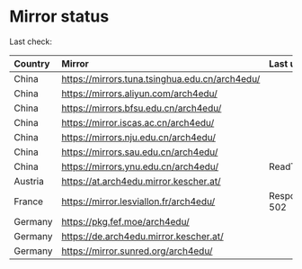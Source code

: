 <script src="./time.js"></script>
# Mirror status
Last check: <script type="text/javascript">localize(1697642314.3189447);</script>

|Country|Mirror|Last update|
|:------|:-----|:----------|
|China|https://mirrors.tuna.tsinghua.edu.cn/arch4edu/|<script type="text/javascript">localize(1697610764);</script>|
|China|https://mirrors.aliyun.com/arch4edu/|<script type="text/javascript">localize(1697610764);</script>|
|China|https://mirrors.bfsu.edu.cn/arch4edu/|<script type="text/javascript">localize(1697481218);</script>|
|China|https://mirror.iscas.ac.cn/arch4edu/|<script type="text/javascript">localize(1697610764);</script>|
|China|https://mirrors.nju.edu.cn/arch4edu/|<script type="text/javascript">localize(1697567745);</script>|
|China|https://mirrors.sau.edu.cn/arch4edu/|<script type="text/javascript">localize(1697610764);</script>|
|China|https://mirrors.ynu.edu.cn/arch4edu/|ReadTimeout|
|Austria|https://at.arch4edu.mirror.kescher.at/|<script type="text/javascript">localize(1697610764);</script>|
|France|https://mirror.lesviallon.fr/arch4edu/|Response 502|
|Germany|https://pkg.fef.moe/arch4edu/|<script type="text/javascript">localize(1697610764);</script>|
|Germany|https://de.arch4edu.mirror.kescher.at/|<script type="text/javascript">localize(1697610764);</script>|
|Germany|https://mirror.sunred.org/arch4edu/|<script type="text/javascript">localize(1697610764);</script>|

<script src="./tablefilter/tablefilter.js"></script>
<script src="./table.js"></script>